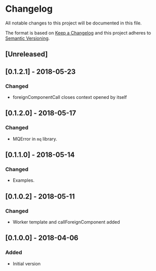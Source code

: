 # Changelog
All notable changes to this project will be documented in this file.

The format is based on [Keep a Changelog](http://keepachangelog.com/en/1.0.0/)
and this project adheres to [Semantic Versioning](http://semver.org/spec/v2.0.0.html).

## [Unreleased]

## [0.1.2.1] - 2018-05-23
### Changed
- foreignComponentCall closes context opened by itself

## [0.1.2.0] - 2018-05-17
### Changed
- MQError in `mq` library.

## [0.1.1.0] - 2018-05-14
### Changed
- Examples.

## [0.1.0.2] - 2018-05-11
### Changed
- Worker template and callForeignComponent added

## [0.1.0.0] - 2018-04-06
### Added
- Initial version
